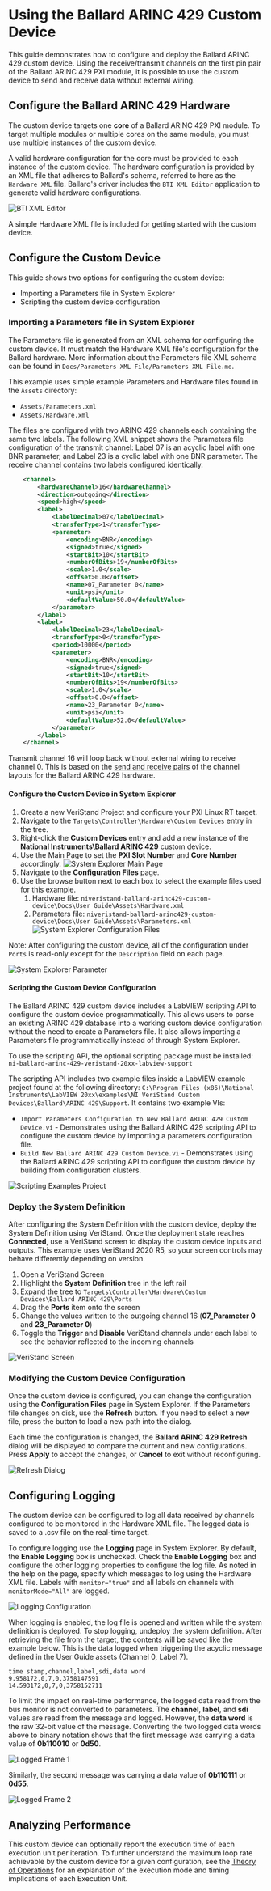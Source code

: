 # Using the Ballard ARINC 429 Custom Device

This guide demonstrates how to configure and deploy the Ballard ARINC 429 custom device. Using the receive/transmit channels on the first pin pair of the Ballard ARINC 429 PXI module, it is possible to use the custom device to send and receive data without external wiring.

## Configure the Ballard ARINC 429 Hardware

The custom device targets one **core** of a Ballard ARINC 429 PXI module. To target multiple modules or multiple cores on the same module, you must use multiple instances of the custom device.

A valid hardware configuration for the core must be provided to each instance of the custom device. The hardware configuration is provided by an XML file that adheres to Ballard's schema, referred to here as the `Hardware XML` file. Ballard's driver includes the `BTI XML Editor` application to generate valid hardware configurations.

![BTI XML Editor](Screenshots/BTI_XML_Configuration.PNG)

A simple Hardware XML file is included for getting started with the custom device.

## Configure the Custom Device

This guide shows two options for configuring the custom device:
- Importing a Parameters file in System Explorer
- Scripting the custom device configuration

### Importing a Parameters file in System Explorer
The Parameters file is generated from an XML schema for configuring the custom device. It must match the Hardware XML file's configuration for the Ballard hardware. More information about the Parameters file XML schema can be found in `Docs/Parameters XML File/Parameters XML File.md`.

This example uses simple example Parameters and Hardware files found in the `Assets` directory:
- `Assets/Parameters.xml`
- `Assets/Hardware.xml`

The files are configured with two ARINC 429 channels each containing the same two labels. The following XML snippet shows the Parameters file configuration of the transmit channel: Label 07 is an acyclic label with one BNR parameter, and Label 23 is a cyclic label with one BNR parameter. The receive channel contains two labels configured identically.

```xml
	<channel>
		<hardwareChannel>16</hardwareChannel>
		<direction>outgoing</direction>
		<speed>high</speed>
		<label>
			<labelDecimal>07</labelDecimal>
			<transferType>1</transferType>
			<parameter>
				<encoding>BNR</encoding>
				<signed>true</signed>
				<startBit>10</startBit>
				<numberOfBits>19</numberOfBits>
				<scale>1.0</scale>
				<offset>0.0</offset>
				<name>07_Parameter 0</name>
				<unit>psi</unit>
				<defaultValue>50.0</defaultValue>
			</parameter>
		</label>
		<label>
			<labelDecimal>23</labelDecimal>
			<transferType>0</transferType>
			<period>10000</period>
			<parameter>
				<encoding>BNR</encoding>
				<signed>true</signed>
				<startBit>10</startBit>
				<numberOfBits>19</numberOfBits>
				<scale>1.0</scale>
				<offset>0.0</offset>
				<name>23_Parameter 0</name>
				<unit>psi</unit>
				<defaultValue>52.0</defaultValue>
			</parameter>
		</label>
	</channel>
```

Transmit channel 16 will loop back without external wiring to receive channel 0. This is based on the [send and receive pairs](https://www.ni.com/pdf/manuals/MA223_OmniBus%20II%20NI%20PXIe%20User%20Manual_C.1.pdf#page=50) of the channel layouts for the Ballard ARINC 429 hardware.

#### Configure the Custom Device in System Explorer

1. Create a new VeriStand Project and configure your PXI Linux RT target.
2. Navigate to the `Targets\Controller\Hardware\Custom Devices` entry in the tree.
3. Right-click the **Custom Devices** entry and add a new instance of the **National Instruments\Ballard ARINC 429** custom device.
4. Use the Main Page to set the **PXI Slot Number** and **Core Number** accordingly.
![System Explorer Main Page](Screenshots/System_Explorer_main_configured.PNG)
5. Navigate to the **Configuration Files** page.
6. Use the browse button next to each box to select the example files used for this example.
   1. Hardware file: `niveristand-ballard-arinc429-custom-device\Docs\User Guide\Assets\Hardware.xml`
   2. Parameters file: `niveristand-ballard-arinc429-custom-device\Docs\User Guide\Assets\Parameters.xml`
![System Explorer Configuration Files](Screenshots/System_Explorer_configuration_files_configured.PNG)

Note: After configuring the custom device, all of the configuration under `Ports` is read-only except for the `Description` field on each page.

![System Explorer Parameter](Screenshots/System_Explorer_parameter_configured.PNG)

#### Scripting the Custom Device Configuration

The Ballard ARINC 429 custom device includes a LabVIEW scripting API to configure the custom device programmatically. This allows users to parse an existing ARINC 429 database into a working custom device configuration without the need to create a Parameters file. It also allows importing a Parameters file programmatically instead of through System Explorer.

To use the scripting API, the optional scripting package must be installed:
`ni-ballard-arinc-429-veristand-20xx-labview-support`

The scripting API includes two example files inside a LabVIEW example project found at the following directory: `C:\Program Files (x86)\National Instruments\LabVIEW 20xx\examples\NI VeriStand Custom Devices\Ballard\ARINC 429\Support`. It contains two example VIs:

- `Import Parameters Configuration to New Ballard ARINC 429 Custom Device.vi` - Demonstrates using the Ballard ARINC 429 scripting API to configure the custom device by importing a parameters configuration file.
- `Build New Ballard ARINC 429 Custom Device.vi` - Demonstrates using the Ballard ARINC 429 scripting API to configure the custom device by building from configuration clusters.

![Scripting Examples Project](Screenshots/Scripting_examples_project.PNG)

### Deploy the System Definition

After configuring the System Definition with the custom device, deploy the System Definition using VeriStand. Once the deployment state reaches **Connected**, use a VeriStand screen to display the custom device inputs and outputs. This example uses VeriStand 2020 R5, so your screen controls may behave differently depending on version.

1. Open a VeriStand Screen
2. Highlight the **System Definition** tree in the left rail
3. Expand the tree to `Targets\Controller\Hardware\Custom Devices\Ballard ARINC 429\Ports`
4. Drag the **Ports** item onto the screen
5. Change the values written to the outgoing channel 16 (**07_Parameter 0** and **23_Parameter 0**)
6. Toggle the **Trigger** and **Disable** VeriStand channels under each label to see the behavior reflected to the incoming channels

![VeriStand Screen](Screenshots/VeriStand_screen_deployed.PNG)

### Modifying the Custom Device Configuration

Once the custom device is configured, you can change the configuration using the **Configuration Files** page in System Explorer. If the Parameters file changes on disk, use the **Refresh** button. If you need to select a new file, press the button to load a new path into the dialog.

Each time the configuration is changed, the **Ballard ARINC 429 Refresh** dialog will be displayed to compare the current and new configurations. Press **Apply** to accept the changes, or **Cancel** to exit without reconfiguring.

![Refresh Dialog](Screenshots/Refresh_dialog.PNG)

## Configuring Logging

The custom device can be configured to log all data received by channels configured to be monitored in the Hardware XML file. The logged data is saved to a .csv file on the real-time target.

To configure logging use the **Logging** page in System Explorer. By default, the **Enable Logging** box is unchecked. Check the **Enable Logging** box and configure the other logging properties to configure the log file. As noted in the help on the page, specify which messages to log using the Hardware XML file. Labels with `monitor="true"` and all labels on channels with `monitorMode="All"` are logged.

![Logging Configuration](Screenshots/Logging_Configuration.png)

When logging is enabled, the log file is opened and written while the system definition is deployed. To stop logging, undeploy the system definition. After retrieving the file from the target, the contents will be saved like the example below. This is the data logged when triggering the acyclic message defined in the User Guide assets (Channel 0, Label 7).

```
time stamp,channel,label,sdi,data word
9.958172,0,7,0,3758147591
14.593172,0,7,0,3758152711
```

To limit the impact on real-time performance, the logged data read from the bus monitor is not converted to parameters. The **channel**, **label**, and **sdi** values are read from the message and logged. However, the **data word** is the raw 32-bit value of the message. Converting the two logged data words above to binary notation shows that the first message was carrying a data value of **0b110010** or **0d50**.

![Logged Frame 1](Screenshots/Logged_Frame_1.png)

Similarly, the second message was carrying a data value of **0b110111** or **0d55**.

![Logged Frame 2](Screenshots/Logged_Frame_2.png)

## Analyzing Performance

This custom device can optionally report the execution time of each execution unit per iteration. To further understand the maximum loop rate achievable by the custom device for a given configuration, see the [Theory of Operations](../Theory%20of%20Operations/Theory%20of%20Operations.md#Using-Timing-Channels-to-Analyze-Performance) for an explanation of the execution mode and timing implications of each Execution Unit.
